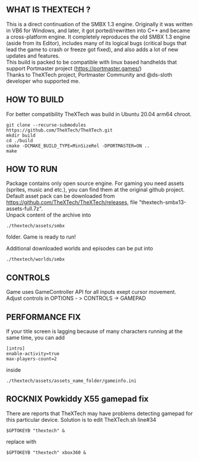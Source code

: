 ## WHAT IS THEXTECH ?

This is a direct continuation of the SMBX 1.3 engine. Originally it was written in VB6 for Windows, and later, it got ported/rewritten into C++ and became a cross-platform engine. 
It completely reproduces the old SMBX 1.3 engine (aside from its Editor), includes many of its logical bugs (critical bugs that lead the game to crash or freeze got fixed), and also adds a lot of new updates and features.  
This build is packed to be compatible with linux based handhelds that support Portmaster project (https://portmaster.games/)  
Thanks to TheXTech project, Portmaster Community and @ds-sloth developer who supported me.

## HOW TO BUILD

For better compatibility TheXTech was build in Ubuntu 20.04 arm64 chroot.

```
git clone --recurse-submodules https://github.com/TheXTech/TheXTech.git
mkdir build
cd ./build
cmake -DCMAKE_BUILD_TYPE=MinSizeRel -DPORTMASTER=ON ..
make
```


## HOW TO RUN

Package contains only open source engine. For gaming you need assets (sprites, music and etc.), you can find them at the original github project. 
Default asset pack can be downloaded from https://github.com/TheXTech/TheXTech/releases, file "thextech-smbx13-assets-full.7z".  
Unpack content of the archive into
```
./thextech/assets/smbx
```
folder.
Game is ready to run!

Additional downloaded worlds and episodes can be put into
```
./thextech/worlds/smbx
```


## CONTROLS

Game uses GameController API for all inputs exept cursor movement.  
Adjust controls in OPTIONS - > CONTROLS -> GAMEPAD  


## PERFORMANCE FIX

If your title screen is lagging because of many characters running at the same time, you can add
```
[intro]
enable-activity=true
max-players-count=2
```
inside 
```
./thextech/assets/assets_name_folder/gameinfo.ini
```


## ROCKNIX Powkiddy X55 gamepad fix

There are reports that TheXTech may have problems detecting gamepad for this particular device. Solution is to edit TheXTech.sh line#34
```
$GPTOKEYB "thextech" &
```
replace with 
```
$GPTOKEYB "thextech" xbox360 &
```
